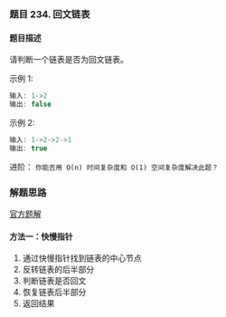 ### 题目 234. 回文链表
#### 题目描述
请判断一个链表是否为回文链表。

示例 1:

```js
输入: 1->2
输出: false
```
示例 2:

```js
输入: 1->2->2->1
输出: true
```
进阶：
`你能否用 O(n) 时间复杂度和 O(1) 空间复杂度解决此题？`


### 解题思路
[官方题解](https://leetcode-cn.com/problems/palindrome-linked-list/solution/hui-wen-lian-biao-by-leetcode-solution/)
#### 方法一：快慢指针
1. 通过快慢指针找到链表的中心节点
2. 反转链表的后半部分
3. 判断链表是否回文
4. 恢复链表后半部分
5. 返回结果